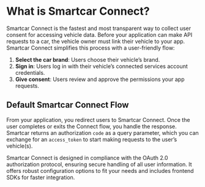 # What is Smartcar Connect?

Smartcar Connect is the fastest and most transparent way to collect user consent for accessing vehicle data. Before your application can make API requests to a car, the vehicle owner must link their vehicle to your app. Smartcar Connect simplifies this process with a user-friendly flow:

1. **Select the car brand**: Users choose their vehicle’s brand.
2. **Sign in**: Users log in with their vehicle’s connected services account credentials.
3. **Give consent**: Users review and approve the permissions your app requests.

## Default Smartcar Connect Flow

From your application, you redirect users to Smartcar Connect. Once the user completes or exits the Connect flow, you handle the response. Smartcar returns an authorization `code` as a query parameter, which you can exchange for an `access_token` to start making requests to the user’s vehicle(s).

Smartcar Connect is designed in compliance with the OAuth 2.0 authorization protocol, ensuring secure handling of all user information. It offers robust configuration options to fit your needs and includes frontend SDKs for faster integration.